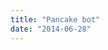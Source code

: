 ```yaml
---
title: "Pancake bot"
date: "2014-06-28"
---
```


<div class="content">
<p><a href="assets/255-photo.jpg" target="_blank"> <img alt="" src="/preposterous/assets/255-photo.jpg"/> </a></p>
</div>
